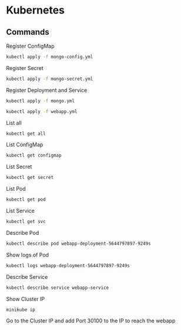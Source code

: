 # Kubernetes

## Commands

Register ConfigMap

```bash
kubectl apply -f mongo-config.yml
```

Register Secret

```bash
kubectl apply -f mongo-secret.yml
```

Register Deployment and Service

```bash
kubectl apply -f mongo.yml
```

```bash
kubectl apply -f webapp.yml
```

List all

```bash
kubectl get all
```

List ConfigMap

```bash
kubectl get configmap
```

List Secret

```bash
kubectl get secret
```

List Pod

```bash
kubectl get pod
```

List Service

```bash
kubectl get svc
```

Describe Pod

```bash
kubectl describe pod webapp-deployment-5644797897-9249s 
```

Show logs of Pod

```bash
kubectl logs webapp-deployment-5644797897-9249s 
```

Describe Service

```bash
kubectl describe service webapp-service
```

Show Cluster IP

```bash
minikube ip
```

Go to the Cluster IP and add Port 30100 to the IP to reach the webapp
